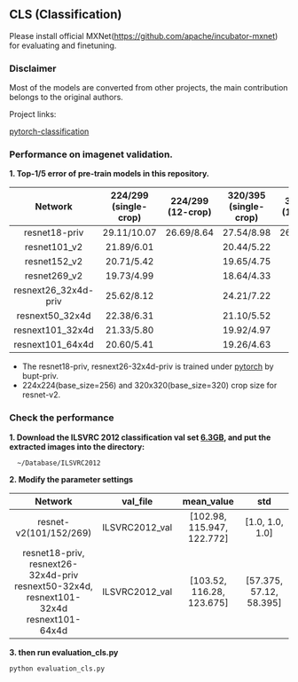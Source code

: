 ## CLS (Classification)

Please install official MXNet(https://github.com/apache/incubator-mxnet) for evaluating and finetuning.

### Disclaimer

Most of the models are converted from other projects, the main contribution belongs to the original authors.

Project links:

[pytorch-classification](https://github.com/soeaver/pytorch-classification)


### Performance on imagenet validation.
**1. Top-1/5 error of pre-train models in this repository.**

 Network|224/299<br/>(single-crop)|224/299<br/>(12-crop)|320/395<br/>(single-crop)|320/395<br/>(12-crop)
 :---:|:---:|:---:|:---:|:---:
 resnet18-priv| 29.11/10.07 | 26.69/8.64 | 27.54/8.98 | 26.23/8.21
 resnet101_v2| 21.89/6.01  |            | 20.44/5.22 | 
 resnet152_v2| 20.71/5.42  |            | 19.65/4.75 | 
 resnet269_v2| 19.73/4.99  |            | 18.64/4.33 | 
 resnext26_32x4d-priv| 25.62/8.12  |            | 24.21/7.22 | 
 resnext50_32x4d| 22.38/6.31  |            | 21.10/5.52 | 
 resnext101_32x4d| 21.33/5.80  |            | 19.92/4.97 | 
 resnext101_64x4d| 20.60/5.41  |            | 19.26/4.63 | 

 - The resnet18-priv, resnext26-32x4d-priv is trained under [pytorch](https://github.com/soeaver/pytorch-classification) by bupt-priv.
 - 224x224(base_size=256) and 320x320(base_size=320) crop size for resnet-v2.

### Check the performance
**1. Download the ILSVRC 2012 classification val set [6.3GB](http://www.image-net.org/challenges/LSVRC/2012/nnoupb/ILSVRC2012_img_val.tar), and put the extracted images into the directory:**

      ~/Database/ILSVRC2012

**2. Modify the parameter settings**

 Network|val_file|mean_value|std
 :---:|:---:|:---:|:---:
 resnet-v2(101/152/269)| ILSVRC2012_val | [102.98, 115.947, 122.772] | [1.0, 1.0, 1.0]
 resnet18-priv, resnext26-32x4d-priv<br/>resnext50-32x4d, resnext101-32x4d<br/>resnext101-64x4d | ILSVRC2012_val | [103.52, 116.28, 123.675] | [57.375, 57.12, 58.395]


**3. then run evaluation_cls.py**

    python evaluation_cls.py
